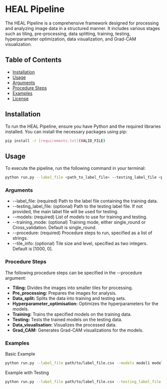 # HEAL Pipeline

The HEAL Pipeline is a comprehensive framework designed for processing and analyzing image data in a structured manner. It includes various stages such as tiling, pre-processing, data splitting, training, testing, hyperparameter optimization, data visualization, and Grad-CAM visualization.

## Table of Contents

- [Installation](#installation)
- [Usage](#usage)
- [Arguments](#arguments)
- [Procedure Steps](#procedure-steps)
- [Examples](#examples)
- [License](#license)

## Installation

To run the HEAL Pipeline, ensure you have Python and the required libraries installed. You can install the necessary packages using pip:

```bash
pip install -r [requirements.txt](VALID_FILE)

```

## Usage
To execute the pipeline, run the following command in your terminal:
```bash
python run.py --label_file <path_to_label_file> --testing_label_file <path_to_testing_label_file> --models <model1> <model2> ... --training_mode <single_round|Cross_validation> --procedure <step1> <step2> ... --tile_info <tile_size> <tile_level>
```

### **Arguments**
* --label_file: (required) Path to the label file containing the training data.
* --testing_label_file: (optional) Path to the testing label file. If not provided, the main label file will be used for testing.
* --models: (required) List of models to use for training and testing.
* --training_mode: (optional) Training mode, either single_round or Cross_validation. Default is single_round.
* --procedure: (required) Procedure steps to run, specified as a list of strings.
* --tile_info: (optional) Tile size and level, specified as two integers. Default is [1000, 0].

### Procedure Steps
The following procedure steps can be specified in the --procedure argument:

* **Tiling:** Divides the images into smaller tiles for processing.
* **Pre_processing:** Prepares the images for analysis.
* **Data_split:** Splits the data into training and testing sets.
* **Hyperparameter_optimisation:** Optimizes the hyperparameters for the models.
* **Training:** Trains the specified models on the training data.
* **Testing:** Tests the trained models on the testing data.
* **Data_visualisation:** Visualizes the processed data.
* **Grad_CAM:** Generates Grad-CAM visualizations for the models.
### Examples
Basic Example

```bash
python run.py --label_file path/to/label_file.csv --models model1 model2 --procedure Tiling Pre_processing Training --tile_info 1000 0
```

Example with Testing
```bash
python run.py --label_file path/to/label_file.csv --testing_label_file path/to/testing_label_file.csv --models model1 --training_mode Cross_validation --procedure Tiling Pre_processing Data_split Testing
```